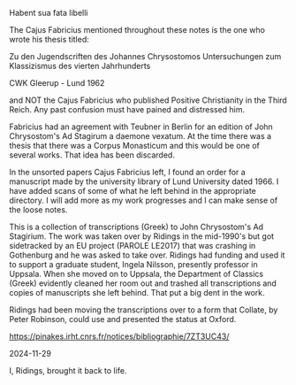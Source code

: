 Habent sua fata libelli

The Cajus Fabricius mentioned throughout these notes is the one who wrote
his thesis titled:

Zu den Jugendscriften des Johannes Chrysostomos
Untersuchungen zum Klassizismus
des vierten Jahrhunderts

CWK Gleerup - Lund 1962

and NOT the Cajus Fabricius who published Positive Christianity in the Third
Reich. Any past confusion must have pained and distressed him.

Fabricius had an agreement with Teubner in Berlin for an edition of John
Chrysostom's Ad Stagirum a daemone vexatum. At the time there was a thesis
that there was a Corpus Monasticum and this would be one of several works.
That idea has been discarded.

In the unsorted papers Cajus Fabricius left, I found an order for a manuscript
made by the university library of Lund University dated 1966. I have added
scans of some of what he left behind in the appropriate directory. I will add
more as my work progresses and I can make sense of the loose notes.

This is a collection of transcriptions (Greek) to John Chrysostom's Ad Stagirium.
The work was taken over by Ridings in the mid-1990's but got sidetracked by an
EU project (PAROLE LE2017) that was crashing in Gothenburg and he was asked to
take over. Ridings had funding and used it to support a graduate student, Ingela
Nilsson, presently professor in Uppsala. When she moved on to Uppsala, the Department
of Classics (Greek) evidently cleaned her room out and trashed all transcriptions and
copies of manuscripts she left behind. That put a big dent in the work.

Ridings had been moving the transcriptions over to a form that Collate, by Peter
Robinson, could use and presented the status at Oxford.

https://pinakes.irht.cnrs.fr/notices/bibliographie/7ZT3UC43/


2024-11-29

I, Ridings, brought it back to life.

